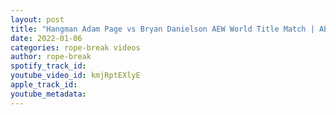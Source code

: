 ```yaml
---
layout: post
title: "Hangman Adam Page vs Bryan Danielson AEW World Title Match | AEW Dynamite Highlights"
date: 2022-01-06
categories: rope-break videos
author: rope-break
spotify_track_id: 
youtube_video_id: kmjRptEXlyE
apple_track_id: 
youtube_metadata: 
---
```


